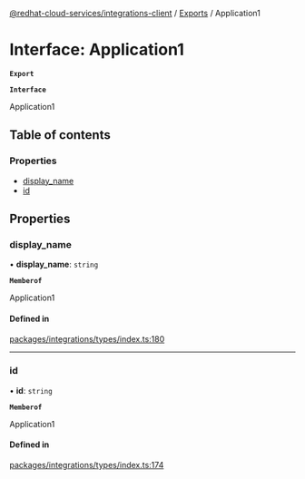 [@redhat-cloud-services/integrations-client](../README.md) / [Exports](../modules.md) / Application1

# Interface: Application1

**`Export`**

**`Interface`**

Application1

## Table of contents

### Properties

- [display\_name](Application1.md#display_name)
- [id](Application1.md#id)

## Properties

### display\_name

• **display\_name**: `string`

**`Memberof`**

Application1

#### Defined in

[packages/integrations/types/index.ts:180](https://github.com/RedHatInsights/javascript-clients/blob/master/packages/integrations/types/index.ts#L180)

___

### id

• **id**: `string`

**`Memberof`**

Application1

#### Defined in

[packages/integrations/types/index.ts:174](https://github.com/RedHatInsights/javascript-clients/blob/master/packages/integrations/types/index.ts#L174)

